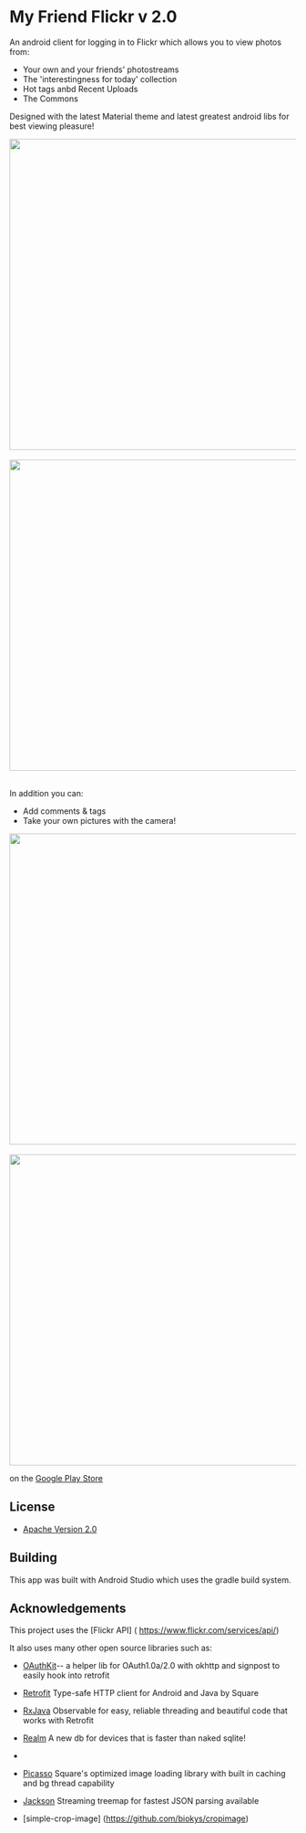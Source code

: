 # My Friend Flickr v 2.0

An android client for logging in to Flickr which allows you to view photos from:

* Your own and your friends' photostreams
* The 'interestingness for today' collection
* Hot tags anbd Recent Uploads
* The Commons 

Designed with the latest Material theme and latest greatest android libs for best viewing pleasure!

<img src="http://i.imgur.com/.png" height="545"/>
&nbsp;&nbsp;
<img src="http://i.imgur.com/.png" height="545" />
&nbsp;&nbsp;

In addition you can:

* Add comments & tags
* Take your own pictures with the camera! 

<img src="http://i.imgur.com/.png" height="545" />
&nbsp;&nbsp;
<img src="http://i.imgur.com/.png" height="545" />




 on the [Google Play Store](https://play.google.com/store/apps/details?id=com.anubis.flickr)




## License

* [Apache Version 2.0](http://www.apache.org/licenses/LICENSE-2.0.html)

## Building

This app was built with Android Studio which uses the gradle build system.  

## Acknowledgements

This project uses the [Flickr API] ( https://www.flickr.com/services/api/)

It also uses many other open source libraries such as:

 * [OAuthKit]()-- a helper lib for OAuth1.0a/2.0 with okhttp and signpost to easily hook into retrofit
 
 * [Retrofit]() Type-safe HTTP client for Android and Java by Square
 * [RxJava]() Observable for easy, reliable threading and beautiful code that works with Retrofit
 * [Realm]() A new db for devices that is faster than naked sqlite!
 * 
 * [Picasso]() Square's optimized image loading library with built in caching and bg thread capability
 * [Jackson]()  Streaming treemap for fastest JSON parsing available
 
 * [simple-crop-image] (https://github.com/biokys/cropimage)
 



